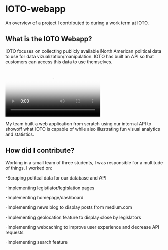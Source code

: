# IOTO-webapp
An overview of a project I contributed to during a work term at IOTO.

## What is the IOTO Webapp?
IOTO focuses on collecting publicly available North American political data to use for data vizualization/manipulation. IOTO has built an API so that customers can access this data to use themselves.

<video controls="true" allowfullscreen="true" poster="path/to/poster_image.png">
    <source src="./goverlytics_demo.mp4" type="video/mp4">
  </video>

My team built a web application from scratch using our internal API to showoff what IOTO is capable of while also illustrating fun visual analytics and statistics. 

## How did I contribute?
Working in a small team of three students, I was responsible for a multitude of things. I worked on:

-Scraping politcal data for our database and API

-Implementing legistlator/legislation pages

-Implementing homepage/dashboard

-Implementing news blog to display posts from medium.com

-Implementing geolocation feature to display close by legislators

-Implementing webcaching to improve user experience and decrease API requests

-Implementing search feature
